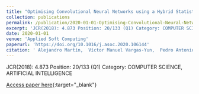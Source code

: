 ```yaml
---
title: "Optimising Convolutional Neural Networks using a Hybrid Statistically-driven Coral Reef Optimisation algorithm"
collection: publications
permalink: /publication/2020-01-01-Optimising-Convolutional-Neural-Networks-using-a-Hybrid-Statistically-driven-Coral-Reef-Optimisation-algorithm
excerpt: 'JCR(2018): 4.873 Position: 20/133 (Q1) Category: COMPUTER SCIENCE, ARTIFICIAL INTELLIGENCE'
date: 2020-01-01
venue: 'Applied Soft Computing'
paperurl: 'https://doi.org/10.1016/j.asoc.2020.106144'
citation: ' Alejandro Martín,  Víctor Manuel Vargas-Yun,  Pedro Antonio Gutiérrez,  David Camacho,  César Hervás-Martínez, &quot;Optimising Convolutional Neural Networks using a Hybrid Statistically-driven Coral Reef Optimisation algorithm.&quot; Applied Soft Computing, 2020.'
---
```

JCR(2018): 4.873 Position: 20/133 (Q1) Category: COMPUTER SCIENCE, ARTIFICIAL INTELLIGENCE

[Access paper here](https://doi.org/10.1016/j.asoc.2020.106144){:target="_blank"}
